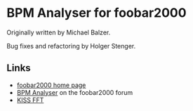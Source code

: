 BPM Analyser for foobar2000
===========================

Originally written by Michael Balzer.

Bug fixes and refactoring by Holger Stenger.

Links
-----

* [foobar2000 home page](http://www.foobar2000.org/)
* [BPM Analyser](http://www.hydrogenaudio.org/forums/index.php?showtopic=77142) on the foobar2000 forum
* [KISS FFT](http://sourceforge.net/projects/kissfft/)

